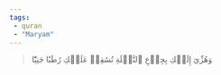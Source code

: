 ```yaml
---
tags: 
 - quran 
 - "Maryam"
---
```


> وَهُزِّيٓ إِلَيۡكِ بِجِذۡعِ ٱلنَّخۡلَةِ تُسَٰقِطۡ عَلَيۡكِ رُطَبٗا جَنِيّٗا
